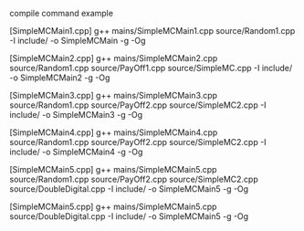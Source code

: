compile command example

[SimpleMCMain1.cpp]
g++ mains/SimpleMCMain1.cpp  source/Random1.cpp -I include/ -o SimpleMCMain -g -Og

[SimpleMCMain2.cpp]
g++  mains/SimpleMCMain2.cpp  source/Random1.cpp source/PayOff1.cpp source/SimpleMC.cpp -I include/ -o SimpleMCMain2 -g -Og

[SimpleMCMain3.cpp]
g++  mains/SimpleMCMain3.cpp  source/Random1.cpp source/PayOff2.cpp source/SimpleMC2.cpp -I include/ -o SimpleMCMain3 -g -Og

[SimpleMCMain4.cpp]
g++  mains/SimpleMCMain4.cpp  source/Random1.cpp source/PayOff2.cpp source/SimpleMC2.cpp -I include/ -o SimpleMCMain4 -g -Og

[SimpleMCMain5.cpp]
g++  mains/SimpleMCMain5.cpp  source/Random1.cpp source/PayOff2.cpp source/SimpleMC2.cpp source/DoubleDigital.cpp -I include/ -o SimpleMCMain5 -g -Og

[SimpleMCMain5.cpp]
g++  mains/SimpleMCMain5.cpp source/DoubleDigital.cpp -I include/ -o SimpleMCMain5 -g -Og